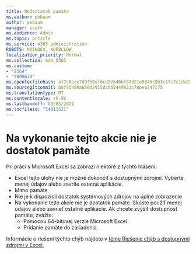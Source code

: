 ```yaml
---
title: Nedostatok pamäte
ms.author: pebaum
author: pebaum
manager: scotv
ms.audience: Admin
ms.topic: article
ms.service: o365-administration
ROBOTS: NOINDEX, NOFOLLOW
localization_priority: Normal
ms.collection: Adm_O365
ms.custom:
- "2564"
- "9000678"
ms.openlocfilehash: af7e6ece7d9f60cf6cd52b46bf87d21a5049c5b3c17c7c1da2241cab0bff3264
ms.sourcegitcommit: b5f7da89a650d2915dc652449623c78be6247175
ms.translationtype: MT
ms.contentlocale: sk-SK
ms.lasthandoff: 08/05/2021
ms.locfileid: "54011531"
---
```

# <a name="there-isnt-enough-memory-to-complete-this-action"></a>Na vykonanie tejto akcie nie je dostatok pamäte

Pri práci s Microsoft Excel sa zobrazí niektoré z týchto hlásení:

- Excel tejto úlohy nie je možné dokončiť s dostupnými zdrojmi. Vyberte menej údajov alebo zavrite ostatné aplikácie.
- Mimo pamäte
- Nie je k dispozícii dostatok systémových zdrojov na úplné zobrazenie
- Na vykonanie tejto akcie nie je dostatok pamäte. Skúste použiť menej údajov alebo zavrieť ostatné aplikácie. Ak chcete zvýšiť dostupnosť pamäte, zvážte: 
    - Pomocou 64-bitovej verzie Microsoft Excel.
    - Pridanie pamäte do zariadenia.

Informácie o riešení týchto chýb nájdete v [téme Riešenie chýb s dostupnými zdrojmi v Excel.](https://docs.microsoft.com/office/troubleshoot/excel/available-resources-errors)